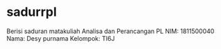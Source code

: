 # sadurrpl
Berisi saduran matakuliah Analisa dan Perancangan PL
NIM: 1811500040
Nama: Desy purnama
Kelompok: TI6J
